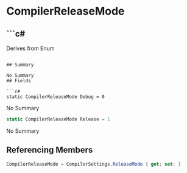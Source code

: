 # CompilerReleaseMode

## ```c#
Derives from Enum
```

## Summary

No Summary
## Fields

```c#
static CompilerReleaseMode Debug = 0
```
No Summary
```c#
static CompilerReleaseMode Release = 1
```
No Summary
## Referencing Members

```c#
CompilerReleaseMode = CompilerSettings.ReleaseMode { get; set; } 
```
